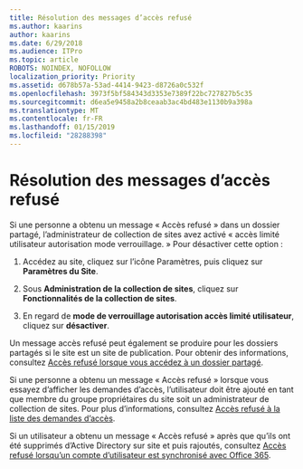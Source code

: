 ```yaml
---
title: Résolution des messages d’accès refusé
ms.author: kaarins
author: kaarins
ms.date: 6/29/2018
ms.audience: ITPro
ms.topic: article
ROBOTS: NOINDEX, NOFOLLOW
localization_priority: Priority
ms.assetid: d678b57a-53ad-4414-9423-d8726a0c532f
ms.openlocfilehash: 3973f5bf584343d3353e7389f22bc727827b5c35
ms.sourcegitcommit: d6ea5e9458a2b8ceaab3ac4bd483e1130b9a398a
ms.translationtype: MT
ms.contentlocale: fr-FR
ms.lasthandoff: 01/15/2019
ms.locfileid: "28288398"
---
```

# <a name="troubleshoot-access-denied-messages"></a>Résolution des messages d’accès refusé

Si une personne a obtenu un message « Accès refusé » dans un dossier partagé, l’administrateur de collection de sites avez activé « accès limité utilisateur autorisation mode verrouillage. » Pour désactiver cette option : 
  
1. Accédez au site, cliquez sur l’icône Paramètres, puis cliquez sur **Paramètres du Site**.
    
2. Sous **Administration de la collection de sites**, cliquez sur **Fonctionnalités de la collection de sites**.
    
3. En regard de **mode de verrouillage autorisation accès limité utilisateur**, cliquez sur **désactiver**.
    
Un message accès refusé peut également se produire pour les dossiers partagés si le site est un site de publication. Pour obtenir des informations, consultez [Accès refusé lorsque vous accédez à un dossier partagé](https://go.microsoft.com/fwlink/?linkid=2004317).
  
Si une personne a obtenu un message « Accès refusé » lorsque vous essayez d’afficher les demandes d’accès, l’utilisateur doit être ajouté en tant que membre du groupe propriétaires du site soit un administrateur de collection de sites. Pour plus d’informations, consultez [Accès refusé à la liste des demandes d’accès](https://go.microsoft.com/fwlink/?linkid=2004220).
  
Si un utilisateur a obtenu un message « Accès refusé » après que qu’ils ont été supprimés d’Active Directory sur site et puis rajoutés, consultez [Accès refusé lorsqu’un compte d’utilisateur est synchronisé avec Office 365](https://go.microsoft.com/fwlink/?linkid=2004318).
  

